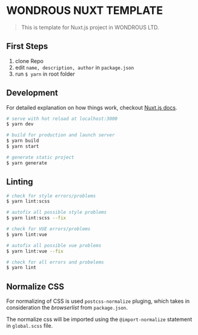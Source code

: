 # WONDROUS NUXT TEMPLATE

> This is template for Nuxt.js project in WONDROUS LTD.

## First Steps

1. clone Repo
2. edit `name, description, author` in `package.json`
3. run `$ yarn` in root folder


## Development

For detailed explanation on how things work, checkout [Nuxt.js docs](https://nuxtjs.org).

``` bash
# serve with hot reload at localhost:3000
$ yarn dev

# build for production and launch server
$ yarn build
$ yarn start

# generate static project
$ yarn generate
```

## Linting

``` bash
# check for style errors/problems
$ yarn lint:scss

# autofix all possible style problems
$ yarn lint:scss --fix

# check for VUE errors/problems
$ yarn lint:vue

# autofix all possible vue problems
$ yarn lint:vue --fix

# check for all errors and probelems
$ yarn lint
```

## Normalize CSS

For normalizing of CSS is used `postcss-normalize` pluging, which takes in consideration the *browserlist* from `package.json`.

The normalize css will be imported using the `@import-normalize` statement in `global.scss` file.
